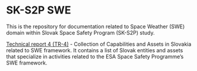 # SK-S2P SWE
This is the repository for documentation related to Space Weather (SWE) domain within Slovak Space Safety Program (SK-S2P) study.

[Technical report 4 (TR-4)](SK-S2P_TR4.pdf) - Collection of Capabilities and Assets in Slovakia related to SWE framework. It contains a list of Slovak entities and assets that specialize in activities related to the ESA Space Safety Programme’s SWE framework.
